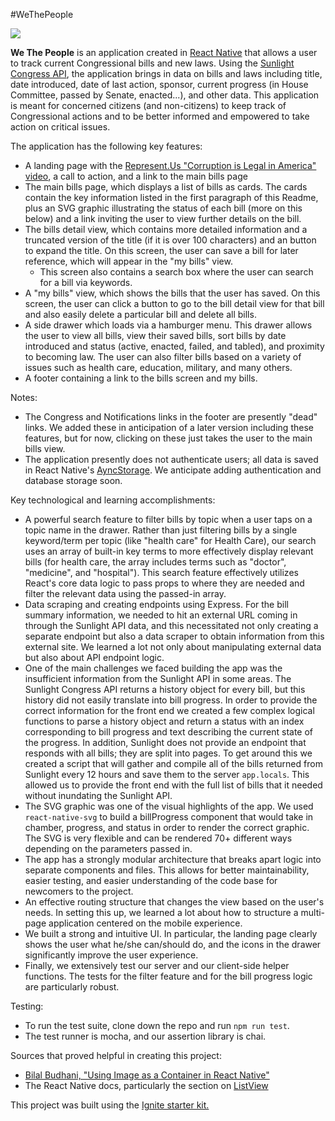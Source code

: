 #WeThePeople

![](https://media.giphy.com/media/3o7bu8DjJLh9KF01mo/giphy.gif)

**We The People** is an application created in [React Native](https://github.com/facebook/react-native) that allows a user to track current Congressional bills and new laws. Using the [Sunlight Congress API](https://sunlightlabs.github.io/congress/), the application brings in data on bills and laws including title, date introduced, date of last action, sponsor, current progress (in House Committee, passed by Senate, enacted...), and other data. This application is meant for concerned citizens (and non-citizens) to keep track of Congressional actions and to be better informed and empowered to take action on critical issues.

The application has the following key features:

* A landing page with the [Represent.Us "Corruption is Legal in America" video](https://www.youtube.com/watch?v=5tu32CCA_Ig), a call to action, and a link to the main bills page
* The main bills page, which displays a list of bills as cards. The cards contain the key information listed in the first paragraph of this Readme, plus an SVG graphic illustrating the status of each bill (more on this below) and a link inviting the user to view further details on the bill.
* The bills detail view, which contains more detailed information and a truncated version of the title (if it is over 100 characters) and an button to expand the title. On this screen, the user can save a bill for later reference, which will appear in the "my bills" view.
  * This screen also contains a search box where the user can search for a bill via keywords.
* A "my bills" view, which shows the bills that the user has saved. On this screen, the user can click a button to go to the bill detail view for that bill and also easily delete a particular bill and delete all bills.
* A side drawer which loads via a hamburger menu. This drawer allows the user to view all bills, view their saved bills, sort bills by date introduced and status (active, enacted, failed, and tabled), and proximity to becoming law. The user can also filter bills based on a variety of issues such as health care, education, military, and many others.
* A footer containing a link to the bills screen and my bills.

Notes:
  * The Congress and Notifications links in the footer are presently "dead" links. We added these in anticipation of a later version including these features, but for now, clicking on these just takes the user to the main bills view.
  * The application presently does not authenticate users; all data is saved in React Native's [AyncStorage](https://facebook.github.io/react-native/docs/asyncstorage.html). We anticipate adding authentication and database storage soon.

Key technological and learning accomplishments:

* A powerful search feature to filter bills by topic when a user taps on a topic name in the drawer. Rather than just filtering bills by a single keyword/term per topic (like "health care" for Health Care), our search uses an array of built-in key terms to more effectively display relevant bills (for health care, the array includes terms such as "doctor", "medicine", and "hospital"). This search feature effectively utilizes React's core data logic to pass props to where they are needed and filter the relevant data using the passed-in array.
* Data scraping and creating endpoints using Express. For the bill summary information, we needed to hit an external URL coming in through the Sunlight API data, and this necessitated not only creating a separate endpoint but also a data scraper to obtain information from this external site. We learned a lot not only about manipulating external data but also about API endpoint logic.
* One of the main challenges we faced building the app was the insufficient information from the Sunlight API in some areas. The Sunlight Congress API returns a history object for every bill, but this history did not easily translate into bill progress. In order to provide the correct information for the front end we created a few complex logical functions to parse a history object and return a status with an index corresponding to bill progress and text describing the current state of the progress. In addition, Sunlight does not provide an endpoint that responds with all bills; they are split into pages. To get around this we created a script that will gather and compile all of the bills returned from Sunlight every 12 hours and save them to the server `app.locals`. This allowed us to provide the front end with the full list of bills that it needed without inundating the Sunlight API.
* The SVG graphic was one of the visual highlights of the app. We used `react-native-svg` to build a billProgress component that would take in chamber, progress, and status in order to render the correct graphic. The SVG is very flexible and can be rendered 70+ different ways depending on the parameters passed in.
* The app has a strongly modular architecture that breaks apart logic into separate components and files. This allows for better maintainability, easier testing, and easier understanding of the code base for newcomers to the project.
* An effective routing structure that changes the view based on the user's needs. In setting this up, we learned a lot about how to structure a multi-page application centered on the mobile experience.
* We built a strong and intuitive UI. In particular, the landing page clearly shows the user what he/she can/should do, and the icons in the drawer significantly improve the user experience.
* Finally, we extensively test our server and our client-side helper functions. The tests for the filter feature and for the bill progress logic are particularly robust.

Testing:

* To run the test suite, clone down the repo and run `npm run test`.
* The test runner is mocha, and our assertion library is chai.

Sources that proved helpful in creating this project:

* [Bilal Budhani, "Using Image as a Container in React Native"](http://blog.bigbinary.com/2016/04/28/using-image-as-a-container-in-react-native.html)
* The React Native docs, particularly the section on [ListView](https://facebook.github.io/react-native/docs/using-a-listview.html)

This project was built using the [Ignite starter kit.](https://github.com/infinitered/ignite)

